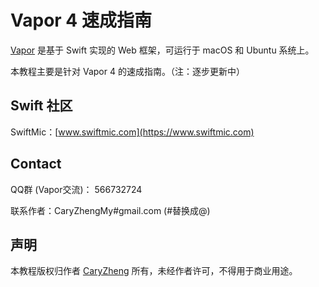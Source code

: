 # Vapor 4 速成指南

[Vapor](https://vapor.codes) 是基于 Swift 实现的 Web 框架，可运行于 macOS 和 Ubuntu 系统上。

本教程主要是针对 Vapor 4 的速成指南。（注：逐步更新中）

## Swift 社区

SwiftMic：[www.swiftmic.com](https://www.swiftmic.com)

## Contact

QQ群 (Vapor交流)： 566732724

联系作者：CaryZhengMy#gmail.com (#替换成@)

## 声明

本教程版权归作者 [CaryZheng](https://github.com/CaryZheng) 所有，未经作者许可，不得用于商业用途。